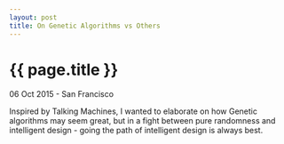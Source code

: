 ```yaml
---
layout: post
title: On Genetic Algorithms vs Others
---
```


{{ page.title }}
================

<p class="meta">06 Oct 2015 - San Francisco</p>

Inspired by Talking Machines, I wanted to elaborate on how Genetic algorithms may
seem great, but in a fight between pure randomness and intelligent design - going
the path of intelligent design is always best.
